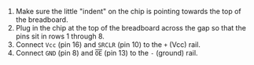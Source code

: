 1. Make sure the little "indent" on the chip is pointing towards the top of the breadboard.
1. Plug in the chip at the top of the breadboard across the gap so that the pins sit in rows 1 through 8.
1. Connect `Vcc` (pin 16) and `SRCLR` (pin 10) to the `+` (Vcc) rail.
1. Connect `GND` (pin 8) and <span style="text-decoration: overline;">`OE`</span> (pin 13) to the `-`  (ground) rail.